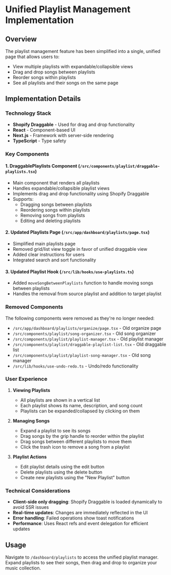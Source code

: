 # Unified Playlist Management Implementation

## Overview

The playlist management feature has been simplified into a single, unified page that allows users to:
- View multiple playlists with expandable/collapsible views
- Drag and drop songs between playlists
- Reorder songs within playlists
- See all playlists and their songs on the same page

## Implementation Details

### Technology Stack
- **Shopify Draggable** - Used for drag and drop functionality
- **React** - Component-based UI
- **Next.js** - Framework with server-side rendering
- **TypeScript** - Type safety

### Key Components

#### 1. DraggablePlaylists Component (`/src/components/playlist/draggable-playlists.tsx`)
- Main component that renders all playlists
- Handles expandable/collapsible playlist views
- Implements drag and drop functionality using Shopify Draggable
- Supports:
  - Dragging songs between playlists
  - Reordering songs within playlists
  - Removing songs from playlists
  - Editing and deleting playlists

#### 2. Updated Playlists Page (`/src/app/dashboard/playlists/page.tsx`)
- Simplified main playlists page
- Removed grid/list view toggle in favor of unified draggable view
- Added clear instructions for users
- Integrated search and sort functionality

#### 3. Updated Playlist Hook (`/src/lib/hooks/use-playlists.ts`)
- Added `moveSongBetweenPlaylists` function to handle moving songs between playlists
- Handles the removal from source playlist and addition to target playlist

### Removed Components
The following components were removed as they're no longer needed:
- `/src/app/dashboard/playlists/organize/page.tsx` - Old organize page
- `/src/components/playlist/song-organizer.tsx` - Old song organizer
- `/src/components/playlist/playlist-manager.tsx` - Old playlist manager
- `/src/components/playlist/draggable-playlist-list.tsx` - Old draggable list
- `/src/components/playlist/playlist-song-manager.tsx` - Old song manager
- `/src/lib/hooks/use-undo-redo.ts` - Undo/redo functionality

### User Experience

1. **Viewing Playlists**
   - All playlists are shown in a vertical list
   - Each playlist shows its name, description, and song count
   - Playlists can be expanded/collapsed by clicking on them

2. **Managing Songs**
   - Expand a playlist to see its songs
   - Drag songs by the grip handle to reorder within the playlist
   - Drag songs between different playlists to move them
   - Click the trash icon to remove a song from a playlist

3. **Playlist Actions**
   - Edit playlist details using the edit button
   - Delete playlists using the delete button
   - Create new playlists using the "New Playlist" button

### Technical Considerations

- **Client-side only dragging**: Shopify Draggable is loaded dynamically to avoid SSR issues
- **Real-time updates**: Changes are immediately reflected in the UI
- **Error handling**: Failed operations show toast notifications
- **Performance**: Uses React refs and event delegation for efficient updates

## Usage

Navigate to `/dashboard/playlists` to access the unified playlist manager. Expand playlists to see their songs, then drag and drop to organize your music collection.